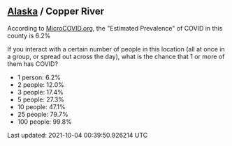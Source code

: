 
## [Alaska](/united-states/alaska) / Copper River

According to [MicroCOVID.org](http://microcovid.org),
the "Estimated Prevalence" of COVID in this county is 6.2%

If you interact with a certain number of people in this location
(all at once in a group, or spread out across the day), what is the chance that
1 or more of them has COVID?

- 1 person: 6.2%
- 2 people: 12.0%
- 3 people: 17.4%
- 5 people: 27.3%
- 10 people: 47.1%
- 25 people: 79.7%
- 100 people: 99.8%

Last updated: 2021-10-04 00:39:50.926214 UTC

